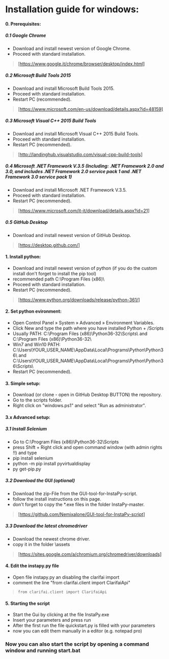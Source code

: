 # Installation guide for windows:

#### 0. Prerequisites:

##### 0.1 Google Chrome
- Download and install newest version of Google Chrome.
- Proceed with standard installation.
> [https://www.google.it/chrome/browser/desktop/index.html]

##### 0.2 Microsoft Build Tools 2015 
- Download and install Microsoft Build Tools 2015.
- Proceed with standard installation.
- Restart PC (recommended).
> [https://www.microsoft.com/en-us/download/details.aspx?id=48159]

##### 0.3 Microsoft Visual C++ 2015 Build Tools 
- Download and install Microsoft Visual C++ 2015 Build Tools.
- Proceed with standard installation.
- Restart PC (recommended).
> [http://landinghub.visualstudio.com/visual-cpp-build-tools]

##### 0.4 Microsoft .NET Framework V.3.5 (Including: .NET Framework 2.0 and 3.0, and includes .NET Framework 2.0 service pack 1 and .NET Framework 3.0 service pack 1)
- Download and install Microsoft .NET Framework V.3.5.
- Proceed with standard installation.
- Restart PC (recommended).
> [https://www.microsoft.com/it-it/download/details.aspx?id=21]

##### 0.5 GitHub Desktop 
- Download and install newest version of GitHub Desktop. 
> [https://desktop.github.com/]


#### 1. Install python:
- Download and install newest version of python (if you do the custom install don't forget to install the pip tool)
- recommended path C:\\Program Files (x86)\\
- Proceed with standard installation.
- Restart PC (recommended).
> [https://www.python.org/downloads/release/python-361/]


#### 2. Set python evironment:
- Open Control Panel » System » Advanced » Environment Variables.
- Click New and type the path where you have installed Python + /Scripts
- Usually PATH: C:\\Program Files (x86)\\Python36-32\\Scripts\\ and C:\\Program Files (x86)\\Python36-32\\
- Win7 and Win10 PATH: C:\\Users\\YOUR_USER_NAME\\AppData\\Local\\Programs\\Python\\Python36\\ and C:\\Users\\YOUR_USER_NAME\\AppData\\Local\\Programs\\Python\\Python36\\Scripts\\
- Restart PC (recommended).


#### 3. Simple setup:
- Download (or clone - open in GitHub Desktop BUTTON) the repository.
- Go to the scripts folder.
- Right click on "windows.ps1" and select "Run as administrator".

#### 3.x Advanced setup:

##### 3.1 Install Selenium
- Go to C:\\Program Files (x86)\\Python36-32\\Scripts
- press Shift + Right click and open command window (with admin rights !!) and type
- pip install selenium
- python -m pip install pyvirtualdisplay
- py get-pip.py

##### 3.2 Download the GUI (optional)
- Download the zip-File from the GUI-tool-for-InstaPy-script.
- follow the install instructions on this page.
- don't forget to copy the \*.exe files in the folder InstaPy-master.
> [https://github.com/Nemixalone/GUI-tool-for-InstaPy-script]

##### 3.3 Download the latest chromedriver
- Download the newest chrome driver.
- copy it in the folder \\assets
> [https://sites.google.com/a/chromium.org/chromedriver/downloads]


#### 4. Edit the instapy.py file
- Open file instapy.py an disabling the clarifai import
- comment the line "from clarifai.client import ClarifaiApi"
> `from clarifai.client import ClarifaiApi`


#### 5. Starting the script
- Start the Gui by clicking at the file InstaPy.exe
- Insert your parameters and press run
- After the first run the file quickstart.py is filled with your parameters
- now you can edit them manually in a editor (e.g. notepad pro)

### Now you can also start the script by opening a command window and running start.bat
